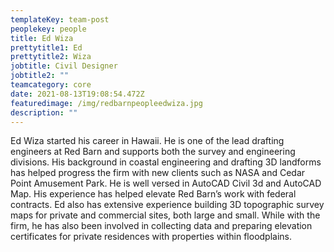```yaml
---
templateKey: team-post
peoplekey: people
title: Ed Wiza
prettytitle1: Ed
prettytitle2: Wiza
jobtitle: Civil Designer
jobtitle2: ""
teamcategory: core
date: 2021-08-13T19:08:54.472Z
featuredimage: /img/redbarnpeopleedwiza.jpg
description: ""
---
```


Ed Wiza started his career in Hawaii. He is one of the lead drafting engineers at Red Barn and supports both the survey and engineering divisions. His background in coastal engineering and drafting 3D landforms has helped progress the firm with new clients such as NASA and Cedar Point Amusement Park. He is well versed in AutoCAD Civil 3d and AutoCAD Map. His experience has helped elevate Red Barn’s work with federal contracts. Ed also has extensive experience building 3D topographic survey maps for private and commercial sites, both large and small. While with the firm, he has also been involved in collecting data and preparing elevation certificates for private residences with properties within floodplains.
